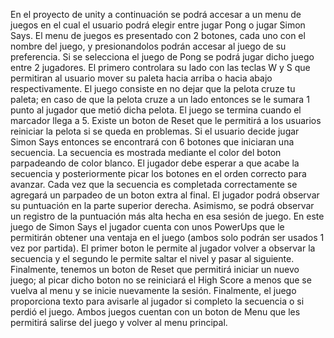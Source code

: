 En el proyecto de unity a continuación se podrá accesar a un menu de juegos en el cual el usuario podrá elegir entre jugar Pong o jugar Simon Says. 
El menu de juegos es presentado con 2 botones, cada uno con el nombre del juego, y presionandolos podrán accesar al juego de su preferencia.
Si se selecciona el juego de Pong se podrá jugar dicho juego entre 2 jugadores. El primero controlara su lado con las teclas W y S que permitiran al usuario mover su paleta hacia arriba o hacia abajo respectivamente. El juego consiste en no dejar que la pelota cruze tu paleta; en caso de que la pelota cruze a un lado entonces se le sumara 1 punto al jugador que metió dicha pelota. El juego se termina cuando el marcador llega a 5. Existe un boton de Reset que le permitirá a los usuarios reiniciar la pelota si se queda en problemas.
Si el usuario decide jugar Simon Says entonces se encontrará con 6 botones que iniciaran una secuencia. La secuencia es mostrada mediante el color del boton parpadeando de color blanco. El jugador debe esperar a que acabe la secuencia y posteriormente picar los botones en el orden correcto para avanzar. Cada vez que la secuencia es completada correctamente se agregará un parpadeo de un boton extra al final. El jugador podrá observar su puntuación en la parte superior derecha. Asimismo, se podrá observar un registro de la puntuación más alta hecha en esa sesión de juego. En este juego de Simon Says el jugador cuenta con unos PowerUps que le permitirán obtener una ventaja en el juego (ambos solo podrán ser usados 1 vez por partida). El primer boton le permite al jugador volver a observar la secuencia y el segundo le permite saltar el nivel y pasar al siguiente. Finalmente, tenemos un boton de Reset que permitirá iniciar un nuevo juego; al picar dicho boton no se reiniciará el High Score a menos que se vuelva al menu y se inicie nuevamente la sesión. Finalmente, el juego proporciona texto para avisarle al jugador si completo la secuencia o si perdió el juego.
Ambos juegos cuentan con un boton de Menu que les permitirá salirse del juego y volver al menu principal.